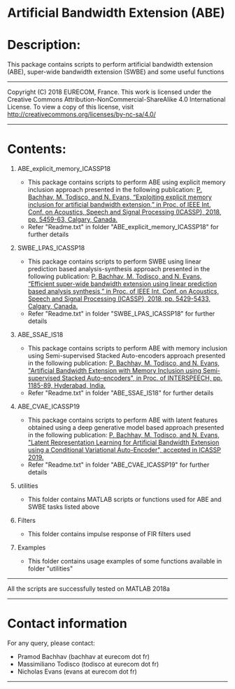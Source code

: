 # Artificial Bandwidth Extension (ABE)

# Description:

This package contains scripts to perform artificial bandwidth extension (ABE), super-wide bandwidth extension (SWBE) and some useful functions
____________________________________________________________________________
Copyright (C) 2018 EURECOM, France.
This work is licensed under the Creative Commons Attribution-NonCommercial-ShareAlike 4.0 International License. 
To view a copy of this license, visit http://creativecommons.org/licenses/by-nc-sa/4.0/
____________________________________________________________________________
# Contents:
1)  ABE_explicit_memory_ICASSP18
    * This package contains scripts to perform ABE using explicit memory inclusion approach presented in the following publication:
[P. Bachhav, M. Todisco, and N. Evans, “Exploiting explicit memory inclusion for artificial bandwidth extension,” in Proc. of IEEE Int. Conf. on Acoustics, Speech and Signal Processing (ICASSP), 2018, pp. 5459-63, Calgary, Canada.](http://www.eurecom.fr/fr/publication/5501/download/sec-publi-5501.pdf)
    * Refer "Readme.txt" in folder "ABE_explicit_memory_ICASSP18" for further details

2) SWBE_LPAS_ICASSP18
    * This package contains scripts to perform SWBE using linear prediction based analysis-synthesis approach presented in the following publication:
[P. Bachhav, M. Todisco, and N. Evans, “Efficient super-wide bandwidth extension using linear prediction based analysis synthesis,” in Proc. of IEEE Int. Conf. on Acoustics, Speech and Signal Processing (ICASSP), 2018, pp. 5429-5433, Calgary, Canada.](http://www.eurecom.fr/fr/publication/5502/download/sec-publi-5502.pdf)
    * Refer "Readme.txt" in folder "SWBE_LPAS_ICASSP18" for further details

3) ABE_SSAE_IS18
    * This package contains scripts to perform ABE with memory inclusion using Semi-supervised Stacked Auto-encoders approach presented in the following publication:
[P. Bachhav, M. Todisco, and N. Evans, "Artificial Bandwidth Extension with Memory Inclusion using Semi-supervised Stacked Auto-encoders", in Proc. of INTERSPEECH, pp. 1185-89, Hyderabad, India.](http://www.eurecom.fr/fr/publication/5592/download/sec-publi-5592.pdf)
    * Refer "Readme.txt" in folder "ABE_SSAE_IS18" for further details
    
4) ABE_CVAE_ICASSP19
    * This package contains scripts to perform ABE with latent features obtained using a deep generative model based approach presented in the following publication:
[P. Bachhav, M. Todisco, and N. Evans, "Latent Representation Learning for Artificial  Bandwidth Extension using a Conditional Variational Auto-Encoder", accepted in ICASSP 2019. ](http://www.eurecom.fr/fr/publication/5817/download/sec-publi-5817.pdf)
    * Refer "Readme.txt" in folder "ABE_CVAE_ICASSP19" for further details
	
4) utilities
    * This folder contains MATLAB scripts or functions used for ABE and SWBE tasks listed above
    
5) Filters
    * This folder contains impulse response of FIR filters used

6) Examples
    * This folder contains usage examples of some functions available in folder "utilities"

____________________________________________________________________________

All the scripts are successfully tested on MATLAB 2018a
____________________________________________________________________________

# Contact information
For any query, please contact:
* Pramod Bachhav (bachhav at eurecom dot fr)
* Massimiliano Todisco (todisco at eurecom dot fr)
* Nicholas Evans (evans at eurecom dot fr)
____________________________________________________________________________

